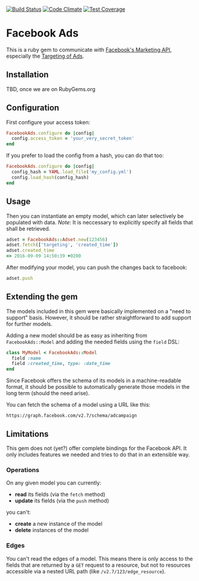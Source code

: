 [![Build Status](https://travis-ci.org/kaeuferportal/facebook_ads.svg?branch=master)](https://travis-ci.org/kaeuferportal/facebook_ads)
[![Code Climate](https://codeclimate.com/github/kaeuferportal/facebook_ads/badges/gpa.svg)](https://codeclimate.com/github/kaeuferportal/facebook_ads)
[![Test Coverage](https://codeclimate.com/github/kaeuferportal/facebook_ads/badges/coverage.svg)](https://codeclimate.com/github/kaeuferportal/facebook_ads/coverage)

# Facebook Ads

This is a ruby gem to communicate with [Facebook's Marketing API](https://developers.facebook.com/docs/marketing-apis),
especially the [Targeting of Ads](https://developers.facebook.com/docs/marketing-api/buying-api/targeting).

## Installation

TBD, once we are on RubyGems.org

## Configuration

First configure your access token:
````ruby
FacebookAds.configure do |config|
  config.access_token = 'your_very_secret_token'
end
````

If you prefer to load the config from a hash, you can do that too:
````ruby
FacebookAds.configure do |config|
  config_hash = YAML.load_file('my_config.yml')
  config.load_hash(config_hash)
end
````

## Usage

Then you can instantiate an empty model, which can later selectively
be populated with data. *Note*: It is neccessary to explicitly specify 
all fields that shall be retrieved.

````ruby
adset = FacebookAds::Adset.new(123456)
adset.fetch(['targeting', 'created_time'])
adset.created_time
=> 2016-09-09 14:50:39 +0200
````

After modifying your model, you can push the changes back to facebook:

````ruby
adset.push
````

## Extending the gem

The models included in this gem were basically implemented on a
"need to support" basis. However, it should be rather straightforward
to add support for further models.

Adding a new model should be as easy as inheriting from `FacebookAds::Model`
and adding the needed fields using the `field` DSL:

````ruby
class MyModel < FacebookAds::Model
  field :name
  field :created_time, type: :date_time
end
````

Since Facebook offers the schema of its models in a machine-readable
format, it should be possible to automatically generate those models
in the long term (should the need arise).

You can fetch the schema of a model using a URL like this:

````
https://graph.facebook.com/v2.7/schema/adcampaign
````

## Limitations

This gem does not (yet?) offer complete bindings for the Facebook API.
It only includes features we needed and tries to do that in an extensible
way.

### Operations

On any given model you can currently:

* **read** its fields (via the `fetch` method)
* **update** its fields (via the `push` method)

you can't:

* **create** a new instance of the model
* **delete** instances of the model

### Edges

You can't read the edges of a model. 
This means there is only access to the fields that are returned by a
`GET` request to a resource, but not to resources accessible via a
nested URL path (like `/v2.7/123/edge_resource`).
